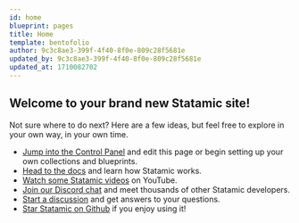 ```yaml
---
id: home
blueprint: pages
title: Home
template: bentofolio
author: 9c3c8ae3-399f-4f40-8f0e-809c28f5681e
updated_by: 9c3c8ae3-399f-4f40-8f0e-809c28f5681e
updated_at: 1710082702
---
```

## Welcome to your brand new Statamic site!

Not sure where to do next? Here are a few ideas, but feel free to explore in your own way, in your own time.

- [Jump into the Control Panel](/cp) and edit this page or begin setting up your own collections and blueprints.
- [Head to the docs](https://statamic.dev) and learn how Statamic works.
- [Watch some Statamic videos](https://youtube.com/statamic) on YouTube.
- [Join our Discord chat](https://statamic.com/discord) and meet thousands of other Statamic developers.
- [Start a discussion](https://github.com/statamic/cms/discussions) and get answers to your questions.
- [Star Statamic on Github](https://github.com/statamic/cms) if you enjoy using it!
